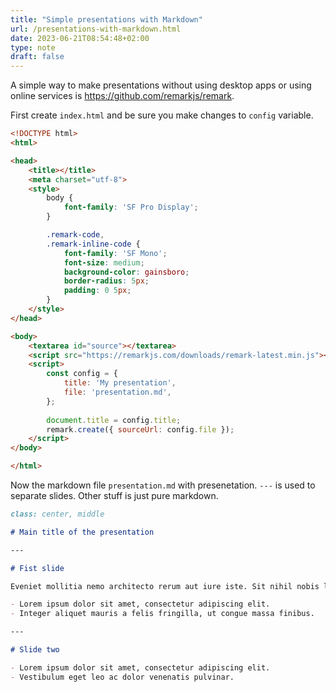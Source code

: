 ```yaml
---
title: "Simple presentations with Markdown"
url: /presentations-with-markdown.html
date: 2023-06-21T08:54:48+02:00
type: note
draft: false
---
```


A simple way to make presentations without using desktop apps or using online
services is https://github.com/remarkjs/remark.

First create `index.html` and be sure you make changes to `config` variable.

```html
<!DOCTYPE html>
<html>

<head>
    <title></title>
    <meta charset="utf-8">
    <style>
        body {
            font-family: 'SF Pro Display';
        }

        .remark-code,
        .remark-inline-code {
            font-family: 'SF Mono';
            font-size: medium;
            background-color: gainsboro;
            border-radius: 5px;
            padding: 0 5px;
        }
    </style>
</head>

<body>
    <textarea id="source"></textarea>
    <script src="https://remarkjs.com/downloads/remark-latest.min.js"></script>
    <script>
		const config = {
			title: 'My presentation',
			file: 'presentation.md',
		};
	
		document.title = config.title;
        remark.create({ sourceUrl: config.file });
    </script>
</body>

</html>
```

Now the markdown file `presentation.md` with presenetation. `---` is used to
separate slides. Other stuff is just pure markdown.

```md
class: center, middle

# Main title of the presentation

---

# Fist slide

Eveniet mollitia nemo architecto rerum aut iure iste. Sit nihil nobis libero iusto fugit nam laudantium ut. Dignissimos corrupti laudantium nisi.

- Lorem ipsum dolor sit amet, consectetur adipiscing elit.
- Integer aliquet mauris a felis fringilla, ut congue massa finibus.

---

# Slide two

- Lorem ipsum dolor sit amet, consectetur adipiscing elit.
- Vestibulum eget leo ac dolor venenatis pulvinar.
```
